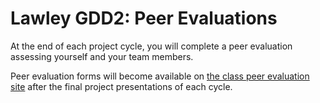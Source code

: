 # Lawley GDD2: Peer Evaluations

At the end of each project cycle, you will complete a peer evaluation assessing yourself and your team members. 

Peer evaluation forms will become available on [the class peer evaluation site](https://peereval.rit.edu/public_view/course/638281) after the final project presentations of each cycle.